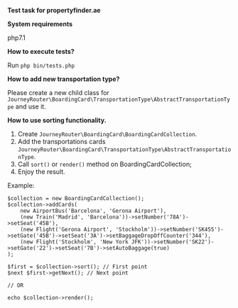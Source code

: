 **Test task for propertyfinder.ae**

**System requirements**

php7.1

**How to execute tests?**

Run `php bin/tests.php`

**How to add new transportation type?**

Please create a new child class for `JourneyRouter\BoardingCard\TransportationType\AbstractTransportationType` and use it.

**How to use sorting functionality.**

1. Create `JourneyRouter\BoardingCard\BoardingCardCollection`.
2. Add the transportations cards `JourneyRouter\BoardingCard\TransportationType\AbstractTransportationType`.
3. Call `sort()` or `render()` method on BoardingCardCollection;
4. Enjoy the result. 

Example:

```
$collection = new BoardingCardCollection();
$collection->addCards(
    new AirportBus('Barcelona', 'Gerona Airport'),
    (new Train('Madrid', 'Barcelona'))->setNumber('78A')->setSeat('45B'),
    (new Flight('Gerona Airport', 'Stockholm'))->setNumber('SK455')->setGate('45B')->setSeat('3A')->setBaggageDropOffCounter('344'),
    (new Flight('Stockholm', 'New York JFK'))->setNumber('SK22')->setGate('22')->setSeat('7B')->setAutoBaggage(true)
);

$first = $collection->sort(); // First point
$next $first->getNext(); // Next point

// OR
 
echo $collection->render();

```
